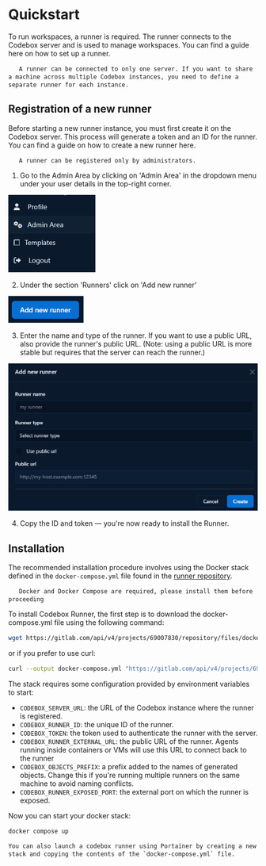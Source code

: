 # Quickstart

To run workspaces, a runner is required. The runner connects to the Codebox server and is used to manage workspaces. You can find a guide here on how to set up a runner.

```{warning}
   A runner can be connected to only one server. If you want to share a machine across multiple Codebox instances, you need to define a separate runner for each instance.
```

## Registration of a new runner

Before starting a new runner instance, you must first create it on the Codebox server. This process will generate a token and an ID for the runner. You can find a guide on how to create a new runner here.

```{warning}
   A runner can be registered only by administrators.
```

1. Go to the Admin Area by clicking on 'Admin Area' in the dropdown menu under your user details in the top-right corner.

![](../../_static/profile-dropdown-admin-area.png)

2. Under the section 'Runners' click on 'Add new runner'

![](../../_static/add-new-runner-btn.png)

3. Enter the name and type of the runner. If you want to use a public URL, also provide the runner's public URL. (Note: using a public URL is more stable but requires that the server can reach the runner.)

![](../../_static/add-new-runner-modal.png)

4. Copy the ID and token — you're now ready to install the Runner.

## Installation
The recommended installation procedure involves using the Docker stack defined in the `docker-compose.yml` file found in the [runner repository](https://gitlab.com/codebox4073715/codebox-docker-runner).

```{warning}
   Docker and Docker Compose are required, please install them before proceeding
```

To install Codebox Runner, the first step is to download the docker-compose.yml file using the following command:

```bash
wget https://gitlab.com/api/v4/projects/69007830/repository/files/docker-compose.yml/raw?ref=main -O docker-compose.yml
```
or if you prefer to use curl:
```bash
curl --output docker-compose.yml "https://gitlab.com/api/v4/projects/69007830/repository/files/docker-compose.yml/raw?ref=main"
```

The stack requires some configuration provided by environment variables to start:

- `CODEBOX_SERVER_URL`: the URL of the Codebox instance where the runner is registered.
- `CODEBOX_RUNNER_ID`: the unique ID of the runner.
- `CODEBOX_TOKEN`: the token used to authenticate the runner with the server.
- `CODEBOX_RUNNER_EXTERNAL_URL`: the public URL of the runner. Agents running inside containers or VMs will use this URL to connect back to the runner
- `CODEBOX_OBJECTS_PREFIX`: a prefix added to the names of generated objects. Change this if you're running multiple runners on the same machine to avoid naming conflicts.
- `CODEBOX_RUNNER_EXPOSED_PORT`: the external port on which the runner is exposed.

Now you can start your docker stack:
```
docker compose up
```

```{note}
You can also launch a codebox runner using Portainer by creating a new stack and copying the contents of the `docker-compose.yml` file.
```